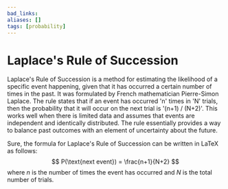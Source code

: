 ```yaml
---
bad_links: 
aliases: []
tags: [probability]
---
```

# Laplace's Rule of Succession

Laplace's Rule of Succession is a method for estimating the likelihood of a specific event happening, given that it has occurred a certain number of times in the past. It was formulated by French mathematician Pierre-Simon Laplace. The rule states that if an event has occurred 'n' times in 'N' trials, then the probability that it will occur on the next trial is '(n+1) / (N+2)'. This works well when there is limited data and assumes that events are independent and identically distributed. The rule essentially provides a way to balance past outcomes with an element of uncertainty about the future.

Sure, the formula for Laplace's Rule of Succession can be written in LaTeX as follows:
$$
P(\text{next event}) = \frac{n+1}{N+2}
$$
where $n$ is the number of times the event has occurred and $N$ is the total number of trials.